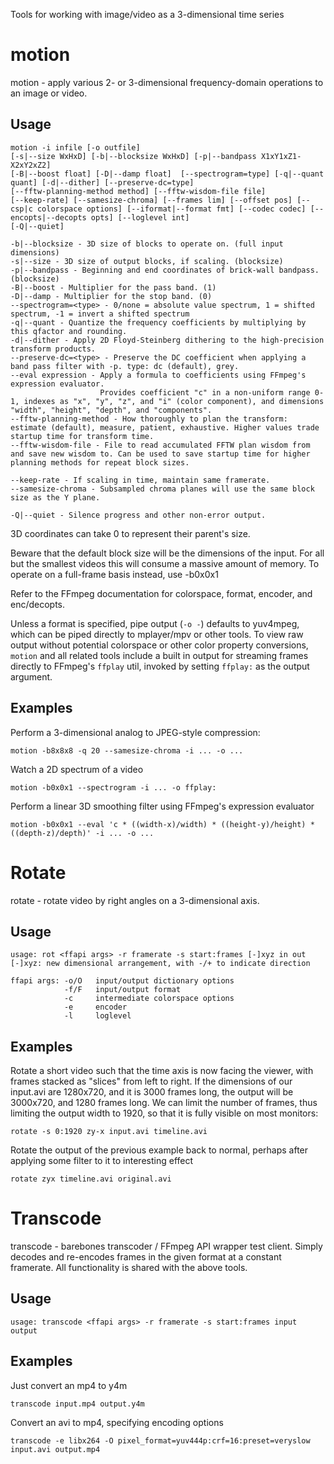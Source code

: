 Tools for working with image/video as a 3-dimensional time series

# motion
motion - apply various 2- or 3-dimensional frequency-domain operations to an image or video.

## Usage

	motion -i infile [-o outfile]
	[-s|--size WxHxD] [-b|--blocksize WxHxD] [-p|--bandpass X1xY1xZ1-X2xY2xZ2]
	[-B|--boost float] [-D|--damp float]  [--spectrogram=type] [-q|--quant quant] [-d|--dither] [--preserve-dc=type]
	[--fftw-planning-method method] [--fftw-wisdom-file file]
	[--keep-rate] [--samesize-chroma] [--frames lim] [--offset pos] [--csp|c colorspace options] [--iformat|--format fmt] [--codec codec] [--encopts|--decopts opts] [--loglevel int]
	[-Q|--quiet]

	-b|--blocksize - 3D size of blocks to operate on. (full input dimensions)
	-s|--size - 3D size of output blocks, if scaling. (blocksize)
	-p|--bandpass - Beginning and end coordinates of brick-wall bandpass. (blocksize)
	-B|--boost - Multiplier for the pass band. (1)
	-D|--damp - Multiplier for the stop band. (0)
	--spectrogram=<type> - 0/none = absolute value spectrum, 1 = shifted spectrum, -1 = invert a shifted spectrum
	-q|--quant - Quantize the frequency coefficients by multiplying by this qfactor and rounding.
	-d|--dither - Apply 2D Floyd-Steinberg dithering to the high-precision transform products.
	--preserve-dc=<type> - Preserve the DC coefficient when applying a band pass filter with -p. type: dc (default), grey.
	--eval expression - Apply a formula to coefficients using FFmpeg's expression evaluator.
	                    Provides coefficient "c" in a non-uniform range 0-1, indexes as "x", "y", "z", and "i" (color component), and dimensions "width", "height", "depth", and "components".
	--fftw-planning-method - How thoroughly to plan the transform: estimate (default), measure, patient, exhaustive. Higher values trade startup time for transform time.
	--fftw-wisdom-file - File to read accumulated FFTW plan wisdom from and save new wisdom to. Can be used to save startup time for higher planning methods for repeat block sizes.

	--keep-rate - If scaling in time, maintain same framerate.
	--samesize-chroma - Subsampled chroma planes will use the same block size as the Y plane.

	-Q|--quiet - Silence progress and other non-error output.

3D coordinates can take 0 to represent their parent's size.

Beware that the default block size will be the dimensions of the input. For all but the smallest videos this will consume a massive amount of memory. To operate on a full-frame basis instead, use -b0x0x1

Refer to the FFmpeg documentation for colorspace, format, encoder, and enc/decopts.

Unless a format is specified, pipe output (`-o -`) defaults to yuv4mpeg, which can be piped directly to mplayer/mpv or other tools. To view raw output without potential colorspace or other color property conversions, `motion` and all related tools include a built in output for streaming frames directly to FFmpeg's `ffplay` util, invoked by setting `ffplay:` as the output argument.

## Examples

Perform a 3-dimensional analog to JPEG-style compression:
	
	motion -b8x8x8 -q 20 --samesize-chroma -i ... -o ...

Watch a 2D spectrum of a video

	motion -b0x0x1 --spectrogram -i ... -o ffplay:

Perform a linear 3D smoothing filter using FFmpeg's expression evaluator

	motion -b0x0x1 --eval 'c * ((width-x)/width) * ((height-y)/height) * ((depth-z)/depth)' -i ... -o ...


# Rotate
rotate - rotate video by right angles on a 3-dimensional axis.

## Usage

	usage: rot <ffapi args> -r framerate -s start:frames [-]xyz in out
	[-]xyz: new dimensional arrangement, with -/+ to indicate direction

	ffapi args: -o/O   input/output dictionary options
	            -f/F   input/output format
	            -c     intermediate colorspace options
	            -e     encoder
	            -l     loglevel

## Examples
Rotate a short video such that the time axis is now facing the viewer, with frames stacked as "slices" from left to right. If the dimensions of our input.avi are 1280x720, and it is 3000 frames long, the output will be 3000x720, and 1280 frames long. We can limit the number of frames, thus limiting the output width to 1920, so that it is fully visible on most monitors:

	rotate -s 0:1920 zy-x input.avi timeline.avi

Rotate the output of the previous example back to normal, perhaps after applying some filter to it to interesting effect

	rotate zyx timeline.avi original.avi

# Transcode
transcode - barebones transcoder / FFmpeg API wrapper test client. Simply decodes and re-encodes frames in the given format at a constant framerate. All functionality is shared with the above tools.

## Usage

	usage: transcode <ffapi args> -r framerate -s start:frames input output

## Examples
Just convert an mp4 to y4m

	transcode input.mp4 output.y4m

Convert an avi to mp4, specifying encoding options

	transcode -e libx264 -O pixel_format=yuv444p:crf=16:preset=veryslow input.avi output.mp4